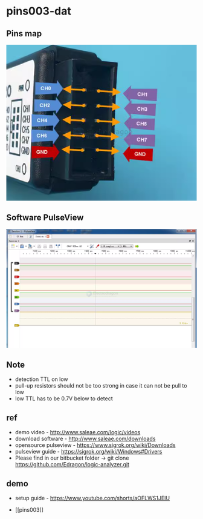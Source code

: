 
# pins003-dat

## Pins map 

![](2024-06-11-17-24-22.png)


## Software PulseView 

![](2024-06-11-17-25-03.png)


## Note 

- detection TTL on low
- pull-up resistors should not be too strong in case it can not be pull to low 
- low TTL has to be 0.7V below to detect 


## ref 

- demo video - http://www.saleae.com/logic/videos
- download software - http://www.saleae.com/downloads
- opensource pulseview - https://www.sigrok.org/wiki/Downloads
- pulseview guide - https://sigrok.org/wiki/Windows#Drivers
- Please find in our bitbucket folder -> git clone https://github.com/Edragon/logic-analyzer.git


## demo 

- setup guide - https://www.youtube.com/shorts/aOFLWS1JEIU

- [[pins003]]

